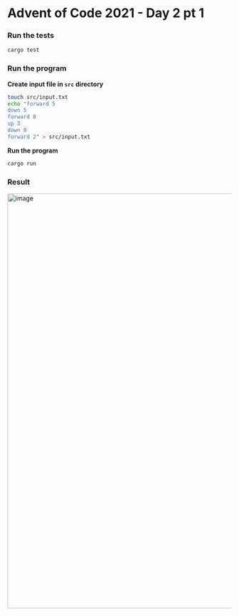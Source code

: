 # Advent of Code 2021 - Day 2 pt 1

### Run the tests

```bash
cargo test
```

### Run the program

**Create input file in `src` directory**

```bash
touch src/input.txt
echo "forward 5
down 5
forward 8
up 3
down 8
forward 2" > src/input.txt
```

**Run the program**

```bash
cargo run
```

### Result

<img width="931" alt="image" src="https://user-images.githubusercontent.com/1470297/204875917-8e92aa06-be0b-46a7-a292-35d408c3fdd6.png">
